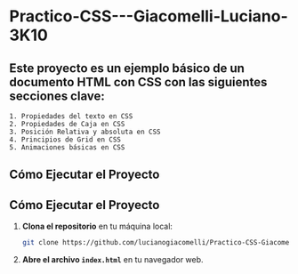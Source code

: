 # Practico-CSS---Giacomelli-Luciano-3K10
## Este proyecto es un ejemplo básico de un documento HTML con CSS con las siguientes secciones clave:

    1. Propiedades del texto en CSS
    2. Propiedades de Caja en CSS
    3. Posición Relativa y absoluta en CSS
    4. Principios de Grid en CSS
    5. Animaciones básicas en CSS
    
## Cómo Ejecutar el Proyecto

## Cómo Ejecutar el Proyecto

1. **Clona el repositorio** en tu máquina local:
    ```bash
    git clone https://github.com/lucianogiacomelli/Practico-CSS-Giacomelli-Luciano-3K10
    ```
2. **Abre el archivo `index.html`** en tu navegador web.

